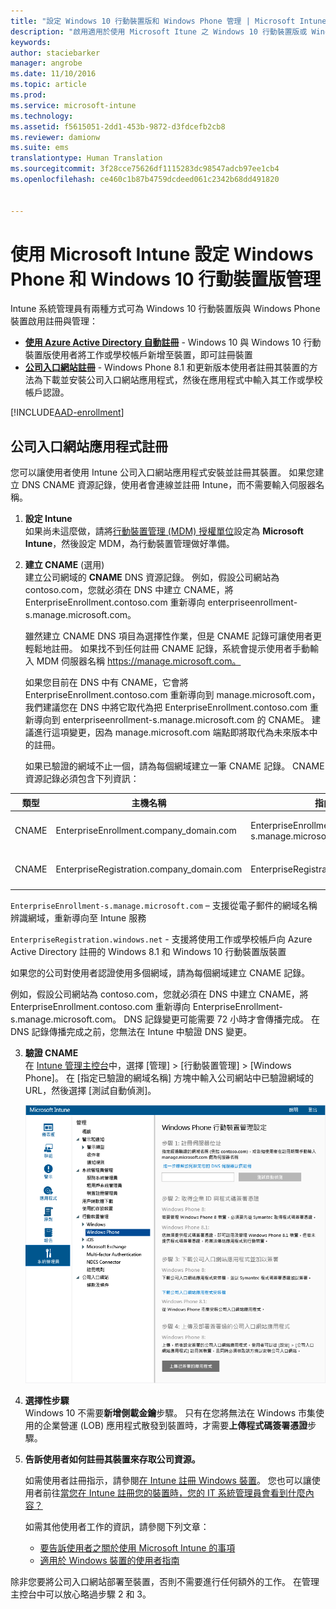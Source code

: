 ```yaml
---
title: "設定 Windows 10 行動裝置版和 Windows Phone 管理 | Microsoft Intune"
description: "啟用適用於使用 Microsoft Itune 之 Windows 10 行動裝置版或 Windows Phone 裝置的行動裝置管理 (MDM)。"
keywords: 
author: staciebarker
manager: angrobe
ms.date: 11/10/2016
ms.topic: article
ms.prod: 
ms.service: microsoft-intune
ms.technology: 
ms.assetid: f5615051-2dd1-453b-9872-d3fdcefb2cb8
ms.reviewer: damionw
ms.suite: ems
translationtype: Human Translation
ms.sourcegitcommit: 3f28cce75626df1115283dc98547adcb97ee1cb4
ms.openlocfilehash: ce460c1b87b4759dcdeed061c2342b68dd491820


---
```



# <a name="set-up-windows-phone-and-windows-10-mobile-management-with-microsoft-intune"></a>使用 Microsoft Intune 設定 Windows Phone 和 Windows 10 行動裝置版管理

Intune 系統管理員有兩種方式可為 Windows 10 行動裝置版與 Windows Phone 裝置啟用註冊與管理：

- **[使用 Azure Active Directory 自動註冊](#azure-active-directory-enrollment)** - Windows 10 與 Windows 10 行動裝置版使用者將工作或學校帳戶新增至裝置，即可註冊裝置
- **[公司入口網站註冊](#company-portal-app-enrollment)** - Windows Phone 8.1 和更新版本使用者註冊其裝置的方法為下載並安裝公司入口網站應用程式，然後在應用程式中輸入其工作或學校帳戶認證。


[!INCLUDE[AAD-enrollment](../includes/win10-automatic-enrollment-aad.md)]

## <a name="company-portal-app-enrollment"></a>公司入口網站應用程式註冊
您可以讓使用者使用 Intune 公司入口網站應用程式安裝並註冊其裝置。 如果您建立 DNS CNAME 資源記錄，使用者會連線並註冊 Intune，而不需要輸入伺服器名稱。

1.  **設定 Intune**<br>如果尚未這麼做，請將[行動裝置管理 (MDM) 授權單位](prerequisites-for-enrollment.md#set-mobile-device-management-authority)設定為 **Microsoft Intune**，然後設定 MDM，為行動裝置管理做好準備。

2.  **建立 CNAME** (選用)<br>建立公司網域的 **CNAME** DNS 資源記錄。 例如，假設公司網站為 contoso.com，您就必須在 DNS 中建立 CNAME，將 EnterpriseEnrollment.contoso.com 重新導向 enterpriseenrollment-s.manage.microsoft.com。

    雖然建立 CNAME DNS 項目為選擇性作業，但是 CNAME 記錄可讓使用者更輕鬆地註冊。 如果找不到任何註冊 CNAME 記錄，系統會提示使用者手動輸入 MDM 伺服器名稱 https://manage.microsoft.com。 

    如果您目前在 DNS 中有 CNAME，它會將EnterpriseEnrollment.contoso.com 重新導向到 manage.microsoft.com，我們建議您在 DNS 中將它取代為把 EnterpriseEnrollment.contoso.com 重新導向到 enterpriseenrollment-s.manage.microsoft.com 的 CNAME。 建議進行這項變更，因為 manage.microsoft.com 端點即將取代為未來版本中的註冊。

    如果已驗證的網域不止一個，請為每個網域建立一筆 CNAME 記錄。 CNAME 資源記錄必須包含下列資訊：

  |類型|主機名稱|指向|TTL|
  |--------|-------------|-------------|-------|
  |CNAME|EnterpriseEnrollment.company_domain.com|EnterpriseEnrollment-s.manage.microsoft.com |1 小時|
  |CNAME|EnterpriseRegistration.company_domain.com|EnterpriseRegistration.windows.net|1 小時|

  `EnterpriseEnrollment-s.manage.microsoft.com` – 支援從電子郵件的網域名稱辨識網域，重新導向至 Intune 服務

  `EnterpriseRegistration.windows.net` - 支援將使用工作或學校帳戶向 Azure Active Directory 註冊的 Windows 8.1 和 Windows 10 行動裝置版裝置

  如果您的公司對使用者認證使用多個網域，請為每個網域建立 CNAME 記錄。

  例如，假設公司網站為 contoso.com，您就必須在 DNS 中建立 CNAME，將 EnterpriseEnrollment.contoso.com 重新導向 EnterpriseEnrollment-s.manage.microsoft.com。 DNS 記錄變更可能需要 72 小時才會傳播完成。 在 DNS 記錄傳播完成之前，您無法在 Intune 中驗證 DNS 變更。

3.  **驗證 CNAME**<br>在 [Intune 管理主控台](http://manage.microsoft.com)中，選擇 [管理] &gt; [行動裝置管理] &gt; [Windows Phone]。 在 [指定已驗證的網域名稱] 方塊中輸入公司網站中已驗證網域的 URL，然後選擇 [測試自動偵測]。

    ![設定 Windows 的行動裝置管理對話方塊](../media/windows-phone-enrollment.png)

4.  **選擇性步驟**<br>Windows 10 不需要**新增側載金鑰**步驟。 只有在您將無法在 Windows 市集使用的企業營運 (LOB) 應用程式散發到裝置時，才需要**上傳程式碼簽署憑證**步驟。

5.  **告訴使用者如何註冊其裝置來存取公司資源。**

    如需使用者註冊指示，請參閱[在 Intune 註冊 Windows 裝置](../enduser/enroll-your-device-in-intune-windows.md)。 您也可以讓使用者前往[當您在 Intune 註冊您的裝置時，您的 IT 系統管理員會看到什麼內容？](../enduser/what-can-your-it-administrator-see-when-you-enroll-your-device-in-intune-windows)

    如需其他使用者工作的資訊，請參閱下列文章：
    - [要告訴使用者之關於使用 Microsoft Intune 的事項](what-to-tell-your-end-users-about-using-microsoft-intune.md)
    - [適用於 Windows 裝置的使用者指南](../enduser/using-your-windows-device-with-intune.md)

除非您要將公司入口網站部署至裝置，否則不需要進行任何額外的工作。  在管理主控台中可以放心略過步驟 2 和 3。



<!--HONumber=Nov16_HO3-->



